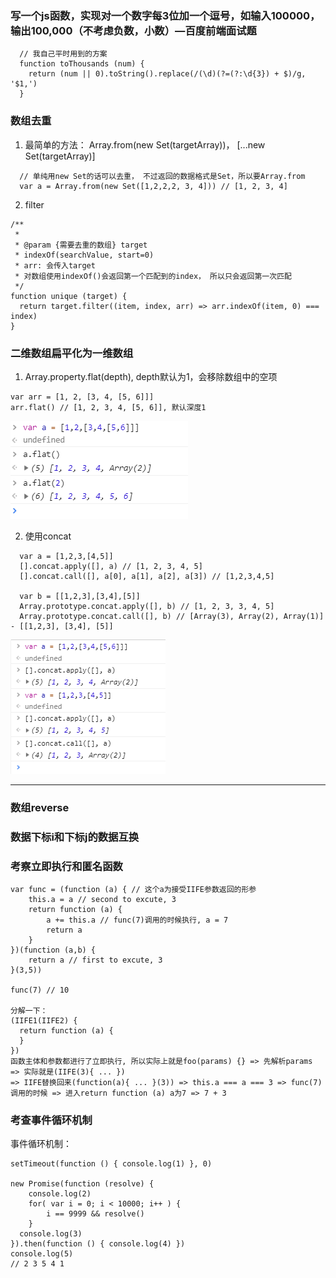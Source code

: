 ### 写一个js函数，实现对一个数字每3位加一个逗号，如输入100000， 输出100,000（不考虑负数，小数）—百度前端面试题
```
  // 我自己平时用到的方案
  function toThousands (num) {
    return (num || 0).toString().replace(/(\d)(?=(?:\d{3}) + $)/g, '$1,')
  }
```

### 数组去重
1. 最简单的方法： Array.from(new Set(targetArray))， [...new Set(targetArray)]
```
  // 单纯用new Set的话可以去重， 不过返回的数据格式是Set，所以要Array.from
  var a = Array.from(new Set([1,2,2,2, 3, 4])) // [1, 2, 3, 4]
```
2. filter
```
/**
 * 
 * @param {需要去重的数组} target
 * indexOf(searchValue, start=0)
 * arr: 会传入target
 * 对数组使用indexOf()会返回第一个匹配到的index， 所以只会返回第一次匹配
 */
function unique (target) {
  return target.filter((item, index, arr) => arr.indexOf(item, 0) === index)
}
```

### 二维数组扁平化为一维数组
1. Array.property.flat(depth), depth默认为1，会移除数组中的空项
```
var arr = [1, 2, [3, 4, [5, 6]]]
arr.flat() // [1, 2, 3, 4, [5, 6]], 默认深度1
```
![flat-demo截图](./img/flat-demo.png)

2. 使用concat
```
  var a = [1,2,3,[4,5]]
  [].concat.apply([], a) // [1, 2, 3, 4, 5]
  [].concat.call([], a[0], a[1], a[2], a[3]) // [1,2,3,4,5]

  var b = [[1,2,3],[3,4],[5]]
  Array.prototype.concat.apply([], b) // [1, 2, 3, 3, 4, 5]
  Array.prototype.concat.call([], b) // [Array(3), Array(2), Array(1)] - [[1,2,3], [3,4], [5]]
```
![flat-concat截图](./img/flatByConcat.png)

---

### 数组reverse

### 数据下标i和下标j的数据互换


### 考察立即执行和匿名函数
```
var func = (function (a) { // 这个a为接受IIFE参数返回的形参
	this.a = a // second to excute, 3
	return function (a) {
		a += this.a // func(7)调用的时候执行, a = 7
		return a
	}
})(function (a,b) {
	return a // first to excute, 3
}(3,5))

func(7) // 10

分解一下： 
(IIFE1(IIFE2) {
  return function (a) {
  }
})
函数主体和参数都进行了立即执行, 所以实际上就是foo(params) {} => 先解析params => 实际就是(IIFE(3){ ... })
=> IIFE替换回来(function(a){ ... }(3)) => this.a === a === 3 => func(7)调用的时候 => 进入return function (a) a为7 => 7 + 3
```

### 考查事件循环机制
事件循环机制：
```
setTimeout(function () { console.log(1) }, 0)

new Promise(function (resolve) {
	console.log(2)
	for( var i = 0; i < 10000; i++ ) {
		i == 9999 && resolve()
	}
  console.log(3)
}).then(function () { console.log(4) })
console.log(5)
// 2 3 5 4 1
```


